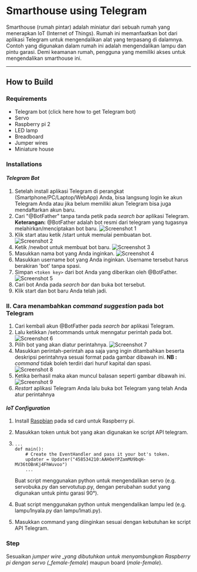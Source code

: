# Smarthouse using Telegram

Smarthouse \(rumah pintar\) adalah miniatur dari sebuah rumah yang menerapkan IoT \(Internet of Things\). Rumah ini memanfaatkan bot dari aplikasi Telegram untuk mengendalikan alat yang terpasang di dalamnya. Contoh yang digunakan dalam rumah ini adalah mengendalikan lampu dan pintu garasi. Demi keamanan rumah, pengguna yang memiliki akses untuk mengendalikan smarthouse ini.

---

## How to Build

### Requirements

* Telegram bot \(click here how to get Telegram bot\)
* Servo
* Raspberry pi 2
* LED lamp
* Breadboard
* Jumper wires
* Miniature house

### Installations

#### _Telegram Bot_

1. Setelah install aplikasi Telegram di perangkat \(Smartphone/PC/Laptop/WebApp\) Anda, bisa langsung login ke akun Telegram Anda atau jika belum memiliki akun Telegram bisa juga mendaftarkan akun baru.
2. Cari "@BotFather" tanpa tanda petik pada _search bar_ aplikasi Telegram.
   **Keterangan:** @BotFather adalah bot resmi dari telegram yang tugasnya melahirkan/menciptakan bot baru.
   ![Screenshot 1](/images/1buat.PNG)
3. Klik start atau ketik /start untuk memulai pembuatan bot.
   ![Screenshot 2](/images/2buat.PNG)
4. Ketik /newbot untuk membuat bot baru.
   ![Screenshot 3](/images/3buat.PNG)
5. Masukkan nama bot yang Anda inginkan.
   ![Screenshot 4](/images/4buat.PNG)
6. Masukkan username bot yang Anda inginkan. Username tersebut harus berakiran 'bot' tanpa spasi.
7. Simpan `<token key>` dari bot Anda yang diberikan oleh @BotFather.
   ![Screenshot 5](/images/5buat.PNG)
8. Cari bot Anda pada _search bar_ dan buka bot tersebut.
9. Klik start dan bot baru Anda telah jadi.

### II. Cara menambahkan _command suggestion_ pada bot Telegram

1. Cari kembali akun @BotFather pada _search bar_ aplikasi Telegram.
2. Lalu ketikkan /setcommands untuk menngatur perintah pada bot.
   ![Screenshot 6](/images/7command.PNG)
3. Pilih bot yang akan diatur perintahnya.
   ![Screenshot 7](/images/6command.PNG)
4. Masukkan perintah-perintah apa saja yang ingin ditambahkan beserta deskripsi perintahnya sesuai format pada gambar dibawah ini.
   **NB :** _command_ tidak boleh terdiri dari huruf kapital dan spasi.
   ![Screenshot 8](/images/8command.PNG)
5. Ketika berhasil maka akan muncul balasan seperti gambar dibawah ini.
   ![Screenshot 9](/images/9command.PNG)
6. _Restart_ aplikasi Telegram Anda lalu buka bot Telegram yang telah Anda atur perintahnya

#### _IoT Configuration_

1. Install [Raspbian](https://www.raspberrypi.org/documentation/installation/installing-images/) pada sd card untuk Raspberry pi.
2. Masukkan token untuk bot yang akan digunakan ke script API telegram.
3. ```
   ...
   def main():
       # Create the EventHandler and pass it your bot's token.
       updater = Updater("458534210:AAHOeYPZamMU9bqH-MV36tOBnKj4FhWuvoo")
       ...
   ```

   Buat script menggunakan python untuk mengendalikan servo \(e.g. servobuka.py dan servotutup.py, dengan perubahan sudut yang digunakan untuk pintu garasi 90°\).

4. Buat script menggunakan python untuk mengendalikan lampu led \(e.g. lampu1nyala.py dan lampu1mati.py\).

5. Masukkan command yang diinginkan sesuai dengan kebutuhan ke script API Telegram.

### Step

Sesuaikan _jumper wire \_yang dibutuhkan untuk menyambungkan Raspberry pi dengan servo \(\_female-female_\) maupun board \(_male-female_\).

